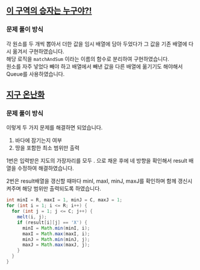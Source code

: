 ## [이 구역의 승자는 누구야?!](https://www.acmicpc.net/problem/20154)
### 문제 풀이 방식
각 원소를 두 개씩 뽑아서 더한 값을 임시 배열에 담아 두었다가 그 값을 기존 배열에 다시 옮겨서 구현하였습니다.  
해당 로직을 `matchAndSum` 이라는 이름의 함수로 분리하여 구현하였습니다.  
원소를 자주 넣었다 빼야 하고 배열에서 빼낸 값을 다른 배열에 옮기기도 해야해서 Queue를 사용하였습니다.


## [지구 온난화](https://www.acmicpc.net/problem/5212)
### 문제 풀이 방식
이렇게 두 가지 문제를 해결하면 되었습니다.
1. 바다에 잠기는지 여부
2. 땅을 포함한 최소 범위만 출력

1번은 입력받은 지도의 가장자리를 모두 . 으로 채운 후에 네 방향을 확인해서 result 배열을 수정하여 해결하였습니다.

2번은 result배열을 갱신할 때마다 minI, maxI, minJ, maxJ를 확인하며 함께 갱신시켜주며 해당 범위만 출력되도록 하였습니다. 
```java
int minI = R, maxI = 1, minJ = C, maxJ = 1;
for (int i = 1; i <= R; i++) {
  for (int j = 1; j <= C; j++) {
    melt(i, j);
    if (result[i][j] == 'X') {
      minI = Math.min(minI, i);
      maxI = Math.max(maxI, i);
      minJ = Math.min(minJ, j);
      maxJ = Math.max(maxJ, j);
    }
  }
}
```
